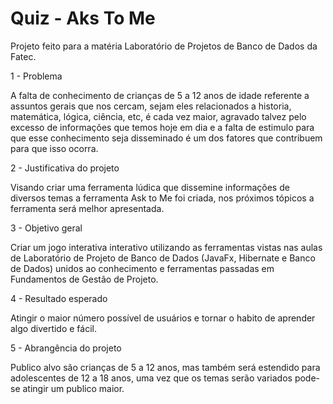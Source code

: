 # Quiz - Aks To Me

Projeto feito para a matéria Laboratório de Projetos de Banco de Dados da Fatec.

1 - Problema 

A falta de conhecimento de crianças de 5 a 12 anos de idade referente a assuntos gerais que nos cercam, sejam eles relacionados a historia, matemática, lógica, ciência, etc, é cada vez maior, agravado talvez pelo excesso de informações que temos hoje em dia e a falta de estimulo para que esse conhecimento seja disseminado é um dos fatores que contribuem para que isso ocorra.

2 - Justificativa do projeto

Visando criar uma ferramenta lúdica que dissemine informações de diversos temas a ferramenta Ask to Me foi criada, nos próximos tópicos a ferramenta será melhor apresentada.

3 - Objetivo geral

Criar um jogo interativa interativo utilizando as ferramentas vistas nas aulas de Laboratório de Projeto de Banco de Dados (JavaFx, Hibernate e Banco de Dados) unidos ao conhecimento e ferramentas passadas em Fundamentos de Gestão de Projeto.

4 - Resultado esperado

Atingir o maior número possível de usuários e tornar o habito de aprender algo divertido e fácil.

5 - Abrangência do projeto

Publico alvo são crianças de 5 a 12 anos, mas também será estendido para adolescentes de 12 a 18 anos, uma vez que os temas serão variados pode-se atingir um publico maior.


